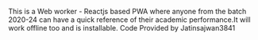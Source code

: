 This is a Web worker - Reactjs based PWA where anyone from the batch 2020-24 can have a quick reference of their academic performance.It will work offline too and is installable.
Code Provided by Jatinsajwan3841

